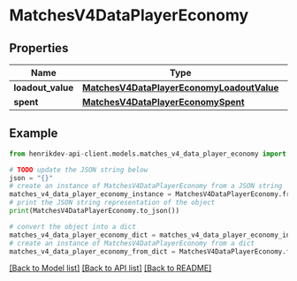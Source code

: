 # MatchesV4DataPlayerEconomy


## Properties

Name | Type | Description | Notes
------------ | ------------- | ------------- | -------------
**loadout_value** | [**MatchesV4DataPlayerEconomyLoadoutValue**](MatchesV4DataPlayerEconomyLoadoutValue.md) |  | 
**spent** | [**MatchesV4DataPlayerEconomySpent**](MatchesV4DataPlayerEconomySpent.md) |  | 

## Example

```python
from henrikdev-api-client.models.matches_v4_data_player_economy import MatchesV4DataPlayerEconomy

# TODO update the JSON string below
json = "{}"
# create an instance of MatchesV4DataPlayerEconomy from a JSON string
matches_v4_data_player_economy_instance = MatchesV4DataPlayerEconomy.from_json(json)
# print the JSON string representation of the object
print(MatchesV4DataPlayerEconomy.to_json())

# convert the object into a dict
matches_v4_data_player_economy_dict = matches_v4_data_player_economy_instance.to_dict()
# create an instance of MatchesV4DataPlayerEconomy from a dict
matches_v4_data_player_economy_from_dict = MatchesV4DataPlayerEconomy.from_dict(matches_v4_data_player_economy_dict)
```
[[Back to Model list]](../README.md#documentation-for-models) [[Back to API list]](../README.md#documentation-for-api-endpoints) [[Back to README]](../README.md)


